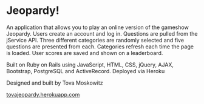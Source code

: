 Jeopardy!
=========

An application that allows you to play an online version of the gameshow Jeopardy. Users create an account and log in. Questions are pulled from the jService API. Three different categories are randomly selected and five questions are presented from each. Categories refresh each time the page is loaded. User scores are saved and shown on a leaderboard.

Built on Ruby on Rails using JavaScript, HTML, CSS, jQuery, AJAX, Bootstrap, PostgreSQL and ActiveRecord. Deployed via Heroku

Designed and built by Tova Moskowitz

[tovajeopardy.herokuapp.com](tovajeopardy.herokuapp.com)
